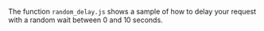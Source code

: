 The function `random_delay.js` shows a sample of how to delay your request with a random wait between 0 and 10 seconds.

